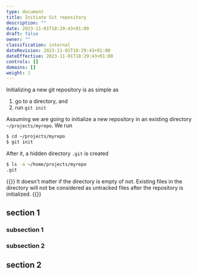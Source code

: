 ```yaml
---
type: document
title: Initiate Git repository
description: ""
date: 2023-11-01T18:29:43+01:00
draft: false
owner: ""
classification: internal
dateRevision: 2023-11-01T18:29:43+01:00
dateEffective: 2023-11-01T18:29:43+01:00
controls: []
domains: []
weight: 1
---
```


Initializing a new git repository is as simple as

1. go to a directory, and
1. run `git init`

Assuming we are going to initialize a new repository in an existing directory `~/projects/myrepo`.  We run

```bash
$ cd ~/projects/myrepo
$ git init
```

After it, a hidden directory `.git` is created

```bash
$ ls -a ~/home/projects/myrepo
.git
```

{{<note>}}
It doesn't matter if the directory is empty of not.  Existing files in the directory will not be considered as untracked files after the repository is initialized.
{{</note>}}

## section 1

### subsection 1

### subsection 2

## section 2